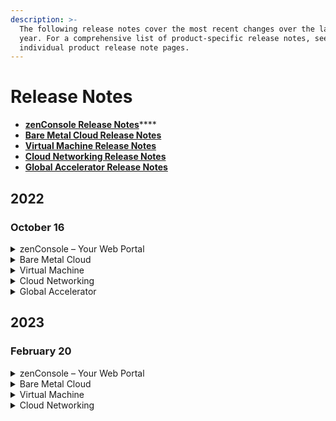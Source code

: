 ```yaml
---
description: >-
  The following release notes cover the most recent changes over the last 1
  year. For a comprehensive list of product-specific release notes, see the
  individual product release note pages.
---
```


# Release Notes

* [**zenConsole Release Notes**](https://support.zenlayer.com/s/detail-page?article=ZenConsole-Release-Notes)****
* ****[**Bare Metal Cloud Release Notes**](https://support.zenlayer.com/s/detail-page?article=Bare-Metal-Cloud-Release-Notes)****
* ****[**Virtual Machine Release Notes**](https://support.zenlayer.com/s/detail-page?article=Virtual-Machine-Release-Notes)****
* ****[**Cloud Networking Release Notes**](https://support.zenlayer.com/s/detail-page?article=Cloud-Networking-Release-Notes)****
* ****[**Global Accelerator Release Notes**](https://support.zenlayer.com/s/detail-page?article=Global-Accelerator-Release-Notes)****

&#x20;

## **2022**

### **October 16**

<details>

<summary>zenConsole – Your Web Portal</summary>

* Added support for IPT (IP Transit) bandwidth monitoring.

<!---->

* Added support for multi-languages. Simplified Chinese is first added.

<!---->

* Themes, including dark and light, are now available for all users.

</details>

<details>

<summary>Bare Metal Cloud</summary>

* Upgraded IPMI (Intelligent Platform Management Interface) access control of bare metal cloud instances to further enhance security.

<!---->

* Upgraded agent architecture of bare metal cloud instances to further enhance security.

<!---->

* You can now change the public virtual interface bandwidth of your bare metal cloud instance.

</details>

<details>

<summary>Virtual Machine</summary>

* You can now reinstall the operating system of your virtual machine instance.

<!---->

* Bandwidth upgrade and downgrade are now available.

</details>

<details>

<summary>Cloud Networking</summary>

Added new access point type – VPC (Virtual Private Cloud)

</details>

<details>

<summary>Global Accelerator</summary>

* Added support for custom and standard routing types. Custom routing accelerates specific region(s); standard routing provides an anycast IP to accelerate all regions.

<!---->

* Updated global acceleration test tool.

</details>

## **2023**

### February 20

<details>

<summary>zenConsole – Your Web Portal</summary>

* Added onboarding support for new users.
* Updated product menu and personal settings.

</details>

<details>

<summary>Bare Metal Cloud</summary>

* Updated column headers of instance list, adding Configuration.
* Added support for resource group change.&#x20;

</details>

<details>

<summary>Virtual Machine</summary>

You can filter specifications of instances while creating one.

</details>

<details>

<summary>Cloud Networking</summary>

Upgraded private connect creation procedures without distinguishing between data center interconnect and cloud connect.&#x20;

</details>

